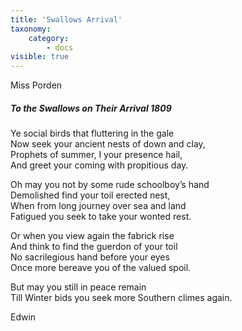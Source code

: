 ```yaml
---
title: 'Swallows Arrival'
taxonomy:
    category:
        - docs
visible: true
---
```


<div class="author">Miss Porden</div>

##### To the Swallows on Their Arrival 1809  
  
Ye social birds that fluttering in the gale  
Now seek your ancient nests of down and clay,  
Prophets of summer, I your presence hail,  
And greet your coming with propitious day.  
  
Oh may you not by some rude schoolboy’s hand  
Demolished find your toil erected nest,  
When from long journey over sea and land  
Fatigued you seek to take your wonted rest.  
  
Or when you view again the fabrick rise  
And think to find the guerdon of your toil  
No sacrilegious hand before your eyes  
Once more bereave you of the valued spoil.  
  
But may you still in peace remain  
Till Winter bids you seek more Southern climes again.  
  
Edwin